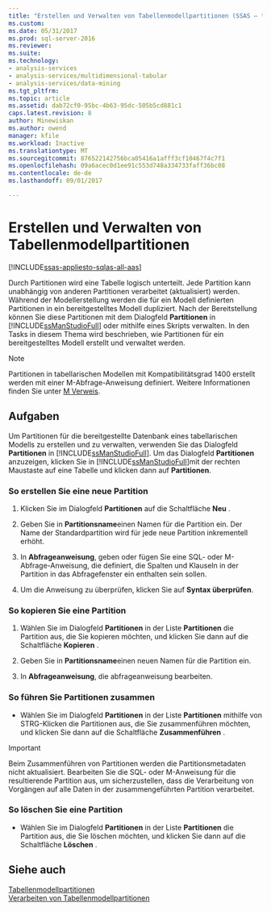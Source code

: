 ```yaml
---
title: "Erstellen und Verwalten von Tabellenmodellpartitionen (SSAS – tabellarisch) | Microsoft Docs"
ms.custom: 
ms.date: 05/31/2017
ms.prod: sql-server-2016
ms.reviewer: 
ms.suite: 
ms.technology:
- analysis-services
- analysis-services/multidimensional-tabular
- analysis-services/data-mining
ms.tgt_pltfrm: 
ms.topic: article
ms.assetid: dab72cf0-95bc-4b63-95dc-505b5cd881c1
caps.latest.revision: 8
author: Minewiskan
ms.author: owend
manager: kfile
ms.workload: Inactive
ms.translationtype: MT
ms.sourcegitcommit: 876522142756bca05416a1afff3cf10467f4c7f1
ms.openlocfilehash: 09a6acec0d1ee91c553d748a334733faff36bc08
ms.contentlocale: de-de
ms.lasthandoff: 09/01/2017

---
```

# <a name="create-and-manage-tabular-model-partitions"></a>Erstellen und Verwalten von Tabellenmodellpartitionen

[!INCLUDE[ssas-appliesto-sqlas-all-aas](../../includes/ssas-appliesto-sqlas-all-aas.md)]

  Durch Partitionen wird eine Tabelle logisch unterteilt. Jede Partition kann unabhängig von anderen Partitionen verarbeitet (aktualisiert) werden. Während der Modellerstellung werden die für ein Modell definierten Partitionen in ein bereitgestelltes Modell dupliziert. Nach der Bereitstellung können Sie diese Partitionen mit dem Dialogfeld **Partitionen** in [!INCLUDE[ssManStudioFull](../../includes/ssmanstudiofull-md.md)] oder mithilfe eines Skripts verwalten. In den Tasks in diesem Thema wird beschrieben, wie Partitionen für ein bereitgestelltes Modell erstellt und verwaltet werden.  
  
  > [!NOTE]  
>  Partitionen in tabellarischen Modellen mit Kompatibilitätsgrad 1400 erstellt werden mit einer M-Abfrage-Anweisung definiert. Weitere Informationen finden Sie unter [M Verweis](https://msdn.microsoft.com/library/mt211003.aspx). 
>
  
## <a name="tasks"></a>Aufgaben  
 Um Partitionen für die bereitgestellte Datenbank eines tabellarischen Modells zu erstellen und zu verwalten, verwenden Sie das Dialogfeld **Partitionen** in [!INCLUDE[ssManStudioFull](../../includes/ssmanstudiofull-md.md)]. Um das Dialogfeld **Partitionen** anzuzeigen, klicken Sie in [!INCLUDE[ssManStudioFull](../../includes/ssmanstudiofull-md.md)]mit der rechten Maustaste auf eine Tabelle und klicken dann auf **Partitionen**.  
  
###  <a name="bkmk_create_new"></a> So erstellen Sie eine neue Partition  
  
1.  Klicken Sie im Dialogfeld **Partitionen** auf die Schaltfläche **Neu** .  
  
2.  Geben Sie in **Partitionsname**einen Namen für die Partition ein. Der Name der Standardpartition wird für jede neue Partition inkrementell erhöht.  
  
3.  In **Abfrageanweisung**, geben oder fügen Sie eine SQL- oder M-Abfrage-Anweisung, die definiert, die Spalten und Klauseln in der Partition in das Abfragefenster ein enthalten sein sollen.  
  
4.  Um die Anweisung zu überprüfen, klicken Sie auf **Syntax überprüfen**.  
  
###  <a name="bkmk_copy"></a> So kopieren Sie eine Partition  
  
1.  Wählen Sie im Dialogfeld **Partitionen** in der Liste **Partitionen** die Partition aus, die Sie kopieren möchten, und klicken Sie dann auf die Schaltfläche **Kopieren** .  
  
2.  Geben Sie in **Partitionsname**einen neuen Namen für die Partition ein.  
  
3.  In **Abfrageanweisung**, die abfrageanweisung bearbeiten.  
  
###  <a name="bkmk_merge"></a> So führen Sie Partitionen zusammen  
  
-   Wählen Sie im Dialogfeld **Partitionen** in der Liste **Partitionen** mithilfe von STRG-Klicken die Partitionen aus, die Sie zusammenführen möchten, und klicken Sie dann auf die Schaltfläche **Zusammenführen** .  
  
> [!IMPORTANT]  
>  Beim Zusammenführen von Partitionen werden die Partitionsmetadaten nicht aktualisiert. Bearbeiten Sie die SQL- oder M-Anweisung für die resultierende Partition aus, um sicherzustellen, dass die Verarbeitung von Vorgängen auf alle Daten in der zusammengeführten Partition verarbeitet.  
  
###  <a name="bkmk_delete"></a> So löschen Sie eine Partition  
  
-   Wählen Sie im Dialogfeld **Partitionen** in der Liste **Partitionen** die Partition aus, die Sie löschen möchten, und klicken Sie dann auf die Schaltfläche **Löschen** .  
  
## <a name="see-also"></a>Siehe auch  
 [Tabellenmodellpartitionen](../../analysis-services/tabular-models/tabular-model-partitions-ssas-tabular.md)   
 [Verarbeiten von Tabellenmodellpartitionen](../../analysis-services/tabular-models/process-tabular-model-partitions-ssas-tabular.md)  
  
  

